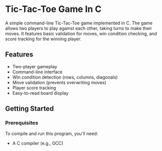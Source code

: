 # Tic-Tac-Toe Game In C

A simple command-line Tic-Tac-Toe game implemented in C. The game allows two players to play against each other, taking turns to make their moves. It features basic validation for moves, win condition checking, and score tracking for the winning player.

## Features
- Two-player gameplay
- Command-line interface
- Win condition detection (rows, columns, diagonals)
- Move validation (prevents overwriting moves)
- Player score tracking
- Easy-to-read board display

## Getting Started

### Prerequisites
To compile and run this program, you'll need:
- A C compiler (e.g., GCC)


